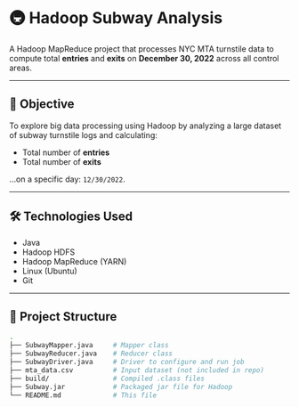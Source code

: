 # 🚇 Hadoop Subway Analysis

A Hadoop MapReduce project that processes NYC MTA turnstile data to compute total **entries** and **exits** on **December 30, 2022** across all control areas.

---

## 📌 Objective

To explore big data processing using Hadoop by analyzing a large dataset of subway turnstile logs and calculating:

- Total number of **entries**
- Total number of **exits**

…on a specific day: `12/30/2022`.

---

## 🛠️ Technologies Used

- Java
- Hadoop HDFS
- Hadoop MapReduce (YARN)
- Linux (Ubuntu)
- Git

---

## 📁 Project Structure

```bash
.
├── SubwayMapper.java     # Mapper class
├── SubwayReducer.java    # Reducer class
├── SubwayDriver.java     # Driver to configure and run job
├── mta_data.csv          # Input dataset (not included in repo)
├── build/                # Compiled .class files
├── Subway.jar            # Packaged jar file for Hadoop
└── README.md             # This file
